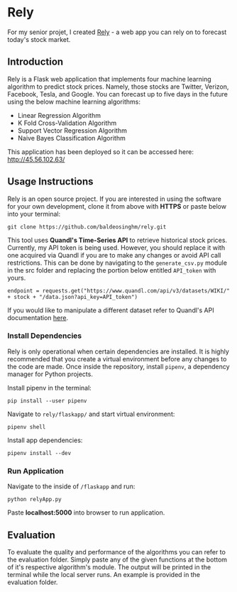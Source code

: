 # Rely
For my senior projet, I created [Rely](http://45.56.102.63/ "Rely's Homepage") - a web app you can rely on to forecast today's stock market.

## Introduction

Rely is a Flask web application that implements four machine learning algorithm
to predict stock prices. Namely, those stocks are Twitter, Verizon, Facebook,
Tesla, and Google. You can forecast up to five days in the future using the below
machine learning algorithms:

- Linear Regression Algorithm
- K Fold Cross-Validation Algorithm
- Support Vector Regression Algorithm
- Naive Bayes Classification Algorithm

This application has been deployed so it can be accessed here: http://45.56.102.63/

## Usage Instructions

Rely is an open source project.  If you are interested in using the software
for your own development, clone it from above with **HTTPS** or paste below into your
terminal:

```
git clone https://github.com/baldeosinghm/rely.git
```

This tool uses **Quandl's Time-Series API** to retrieve historical stock prices.  Currently, my API token is being used.  However, you should replace it with one acquired via Quandl if you are to make any changes or avoid API call restrictions.  This can be done by navigating to the `generate_csv.py` module in the src folder and replacing the portion below entitled `API_token` with yours.

```
endpoint = requests.get("https://www.quandl.com/api/v3/datasets/WIKI/" + stock + "/data.json?api_key=API_token")
```

If you would like to manipulate a different dataset refer to Quandl's API documentation [here](https://docs.quandl.com).

### Install Dependencies

Rely is only operational when certain dependencies are installed.  It is highly
recommended that you create a virtual environment before any changes to the code
are made. Once inside the repository, install `pipenv`, a dependency manager for Python projects.

Install pipenv in the terminal:
```
pip install --user pipenv
```

Navigate to `rely/flaskapp/` and start virtual environment:
```
pipenv shell
```

Install app dependencies:

```
pipenv install --dev
```

### Run Application

Navigate to the inside of `/flaskapp` and run:

```
python relyApp.py
```

Paste **localhost:5000** into browser to run application.

## Evaluation

To evaluate the quality and performance of the algorithms you can refer to the evaluation folder.  Simply paste any of the given functions at the bottom of it's respective algorithm's module.  The output will be printed in the terminal while the local server runs.  An example is provided in the evaluation folder.
